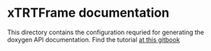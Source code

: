 # xTRTFrame documentation

This directory contains the configuration requried for generating the
doxygen API documentation. Find the tutorial [at this
gitbook](https://drdavis.gitbooks.io/xtrtframe/)
